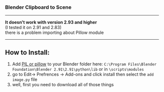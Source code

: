 ### Blender Clipboard to Scene


---

**It doesn't work with version 2.93 and higher**  
(I tested it on 2.91 and 2.83)  
there is a problem importing about Pillow module 

---

## How to Install:  

1. Add [PIL or pillow](https://pillow.readthedocs.io/en/stable/) to your Blender folder here: `C:\Program Files\Blender Foundation\Blender 2.91\2.91\python\lib` or in `\scripts\modules`     
2. go to Edit-> Prefrences -> Add-ons and click install then select the `add image.py` file  
3. well, first you need to download all of those things 

